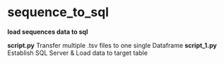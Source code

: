 # sequence_to_sql
**load sequences data to sql**

**script.py** Transfer multiple .tsv files to one single Dataframe
**script_1.py** Establish SQL Server & Load data to target table
